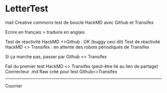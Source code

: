 # LetterTest

mail Creative commons
test de boucle HackMD avec Github et Transifex

Ecrire en français > traduire en anglais

Test de réactivité HackMD <>Github : OK (buggy ceci dit)
Test de réactivité HackMD <> Transifex : en attente des robots périodiques de Transifex

Si ça marche pas, passer par Github <> Transifex

Fail du premier test HackMD <> Transifex (peut-être lié au lien de partage)
Connecteur .md Raw créé pour test Github<>Transifex 

---------------------------------------------

Courrier
